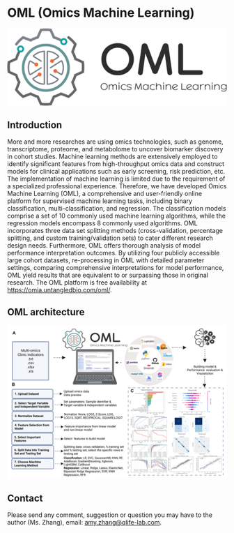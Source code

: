 # OML (Omics Machine Learning)
![image](https://github.com/zhanglei0103/OML/blob/main/OML_logo/OML_Logo.png)

## Introduction
More and more researches are using omics technologies, such as genome, transcriptome, proteome, and metabolome to uncover biomarker discovery in cohort studies. Machine learning methods are extensively employed to identify significant features from high-throughput omics data and construct models for clinical applications such as early screening, risk prediction, etc. The implementation of machine learning is limited due to the requirement of a specialized professional experience. Therefore, we have developed Omics Machine Learning (OML), a comprehensive and user-friendly online platform for supervised machine learning tasks, including binary classification, multi-classification, and regression. The classification models comprise a set of 10 commonly used machine learning algorithms, while the regression models encompass 8 commonly used algorithms. OML incorporates three data set splitting methods (cross-validation, percentage splitting, and custom training/validation sets) to cater different research design needs. Furthermore, OML offers thorough analysis of model performance interpretation outcomes. By utilizing four publicly accessible large cohort datasets, re-processing in OML with detailed parameter settings, comparing comprehensive interpretations for model performance, OML yield results that are equivalent to or surpassing those in original research. The OML platform is free availability at https://omia.untangledbio.com/oml/. 

## OML architecture

![image](https://github.com/zhanglei0103/OML/blob/main/OML_logo/Figure1.png)


## Contact
Please send any comment, suggestion or question you may have to the author (Ms. Zhang), email: amy.zhang@qlife-lab.com.
